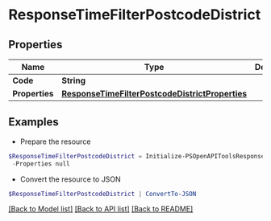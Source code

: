 # ResponseTimeFilterPostcodeDistrict
## Properties

Name | Type | Description | Notes
------------ | ------------- | ------------- | -------------
**Code** | **String** |  | 
**Properties** | [**ResponseTimeFilterPostcodeDistrictProperties**](ResponseTimeFilterPostcodeDistrictProperties.md) |  | 

## Examples

- Prepare the resource
```powershell
$ResponseTimeFilterPostcodeDistrict = Initialize-PSOpenAPIToolsResponseTimeFilterPostcodeDistrict  -Code null `
 -Properties null
```

- Convert the resource to JSON
```powershell
$ResponseTimeFilterPostcodeDistrict | ConvertTo-JSON
```

[[Back to Model list]](../README.md#documentation-for-models) [[Back to API list]](../README.md#documentation-for-api-endpoints) [[Back to README]](../README.md)

